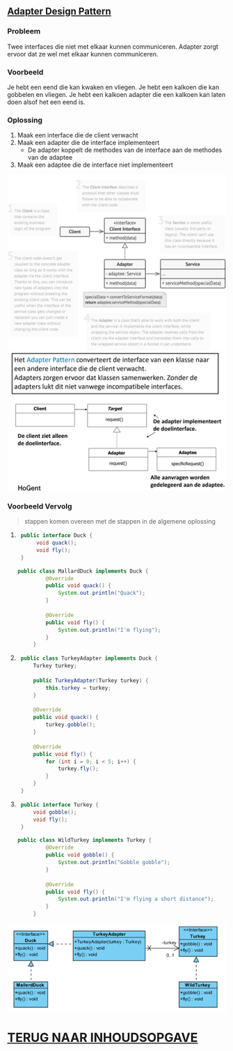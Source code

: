 ## [Adapter Design Pattern]()

### Probleem

Twee interfaces die niet met elkaar kunnen communiceren. Adapter zorgt ervoor dat ze wel met elkaar kunnen communiceren.

### Voorbeeld

Je hebt een eend die kan kwaken en vliegen. Je hebt een kalkoen die kan gobbelen en vliegen. Je hebt een kalkoen adapter
die een kalkoen kan laten doen alsof het een eend is.

### Oplossing

1. Maak een interface die de client verwacht
2. Maak een adapter die de interface implementeert
    - De adapter koppelt de methodes van de interface aan de methodes van de adaptee
3. Maak een adaptee die de interface niet implementeert

![img.png](img.png)
![img_1.png](img_1.png)

### Voorbeeld Vervolg

> stappen komen overeen met de stappen in de algemene oplossing

1. ```java
    public interface Duck {
         void quack();
         void fly();
    }
    ```
   ```java
   public class MallardDuck implements Duck {
            @Override
            public void quack() {
                System.out.println("Quack");
            }
        
            @Override
            public void fly() {
                System.out.println("I'm flying");
            }
        }
   ```
2. ```java
    public class TurkeyAdapter implements Duck {
        Turkey turkey;
    
        public TurkeyAdapter(Turkey turkey) {
            this.turkey = turkey;
        }
    
        @Override
        public void quack() {
            turkey.gobble();
        }
    
        @Override
        public void fly() {
            for (int i = 0; i < 5; i++) {
                turkey.fly();
            }
        }
    }
    ```
3. ```java
    public interface Turkey {
        void gobble();
        void fly();
    }
    ```
   ```java
   public class WildTurkey implements Turkey {
            @Override
            public void gobble() {
                System.out.println("Gobble gobble");
            }
        
            @Override
            public void fly() {
                System.out.println("I'm flying a short distance");
            }
        }
   ```

![img_2.png](img_2.png)

# [TERUG NAAR INHOUDSOPGAVE](../README.md)

